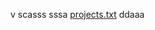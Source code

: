 v
scasss
sssa
[projects.txt](https://github.com/SiddhantKodolkar/AnalogClockAnimation/files/10373516/projects.txt)
ddaaa
